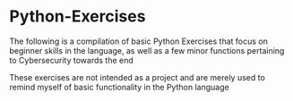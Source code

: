 # Python-Exercises
The following is a compilation of basic Python Exercises that focus on beginner skills in the language, as well as a few minor functions pertaining to Cybersecurity towards the end

These exercises are not intended as a project and are merely used to remind myself of basic functionality in the Python language 
